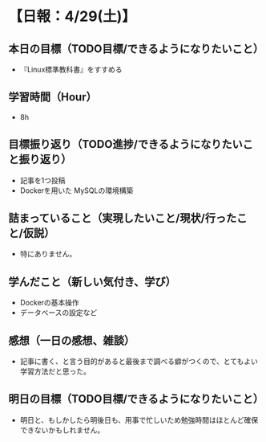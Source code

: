 # 【日報：4/29(土)】
## 本日の目標（TODO目標/できるようになりたいこと）
- 『Linux標準教科書』をすすめる
## 学習時間（Hour）
- 8h
## 目標振り返り（TODO進捗/できるようになりたいこと振り返り）
- 記事を1つ投稿
- Dockerを用いた MySQLの環境構築
## 詰まっていること（実現したいこと/現状/行ったこと/仮説）
- 特にありません。
## 学んだこと（新しい気付き、学び）
- Dockerの基本操作
- データベースの設定など
## 感想（一日の感想、雑談）
- 記事に書く、と言う目的があると最後まで調べる癖がつくので、とてもよい学習方法だと思った。
## 明日の目標（TODO目標/できるようになりたいこと）
- 明日と、もしかしたら明後日も、用事で忙しいため勉強時間はほとんど確保できないかもしれません。

